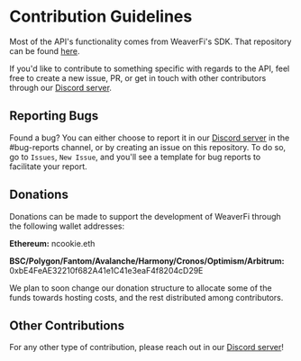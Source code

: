 # Contribution Guidelines

Most of the API's functionality comes from WeaverFi's SDK. That repository can be found [here](https://github.com/CookieTrack-io/weaverfi).

If you'd like to contribute to something specific with regards to the API, feel free to create a new issue, PR, or get in touch with other contributors through our [Discord server](https://discord.com/invite/DzADcq7y75).

## Reporting Bugs

Found a bug? You can either choose to report it in our [Discord server](https://discord.com/invite/DzADcq7y75) in the #bug-reports channel, or by creating an issue on this repository. To do so, go to `Issues`, `New Issue`, and you'll see a template for bug reports to facilitate your report.

## Donations

Donations can be made to support the development of WeaverFi through the following wallet addresses:

**Ethereum:** ncookie.eth

**BSC/Polygon/Fantom/Avalanche/Harmony/Cronos/Optimism/Arbitrum:** 0xbE4FeAE32210f682A41e1C41e3eaF4f8204cD29E

We plan to soon change our donation structure to allocate some of the funds towards hosting costs, and the rest distributed among contributors.

## Other Contributions

For any other type of contribution, please reach out in our [Discord server](https://discord.com/invite/DzADcq7y75)!
